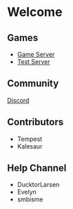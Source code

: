 # Welcome


## Games

- [Game Server](https://www.iqrpg.com/)
- [Test Server](https://test.iqrpg.com/)

## Community

[Discord](https://discord.gg/trm2zNB)

## Contributors
- Tempest
- Kalesaur

## Help Channel
- DucktorLarsen
- Evelyn
- smbisme
